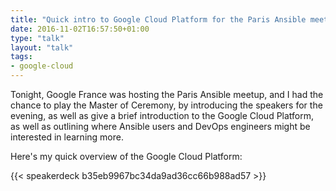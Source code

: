 ```yaml
---
title: "Quick intro to Google Cloud Platform for the Paris Ansible meetup"
date: 2016-11-02T16:57:50+01:00
type: "talk"
layout: "talk"
tags:
- google-cloud
---
```


Tonight, Google France was hosting the Paris Ansible meetup, and I had the chance to play the Master of Ceremony, by introducing the speakers for the evening, as well as give a brief introduction to the Google Cloud Platform, as well as outlining where Ansible users and DevOps engineers might be interested in learning more.

Here's my quick overview of the Google Cloud Platform:

{{< speakerdeck b35eb9967bc34da9ad36cc66b988ad57 >}}
